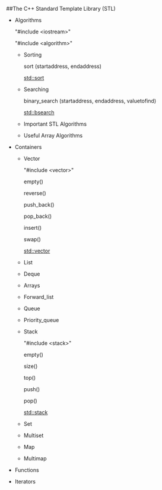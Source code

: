 ##The C++ Standard Template Library (STL)

- Algorithms

  "#include \<iostream>"

  "#include \<algorithm>"

  - Sorting

    sort (startaddress, endaddress)

    [std::sort](https://www.geeksforgeeks.org/sort-c-stl/)

  - Searching

    binary_search (startaddress, endaddress, valuetofind)

    [std::bsearch](https://www.geeksforgeeks.org/stdbsearch-in-cpp/)

  - Important STL Algorithms

  - Useful Array Algorithms

- Containers

  - Vector

    "#include \<vector>"

    empty()

    reverse()

    push_back()

    pop_back()

    insert()

    swap()

    [std::vector](https://www.geeksforgeeks.org/vector-in-cpp-stl/)

  - List

  - Deque

  - Arrays

  - Forward_list

  - Queue

  - Priority_queue

  - Stack

    "#include \<stack>"

    empty()

    size()

    top()

    push()

    pop()

    [std::stack](https://www.geeksforgeeks.org/stack-in-cpp-stl/)

  - Set

  - Multiset

  - Map

  - Multimap

- Functions
- Iterators